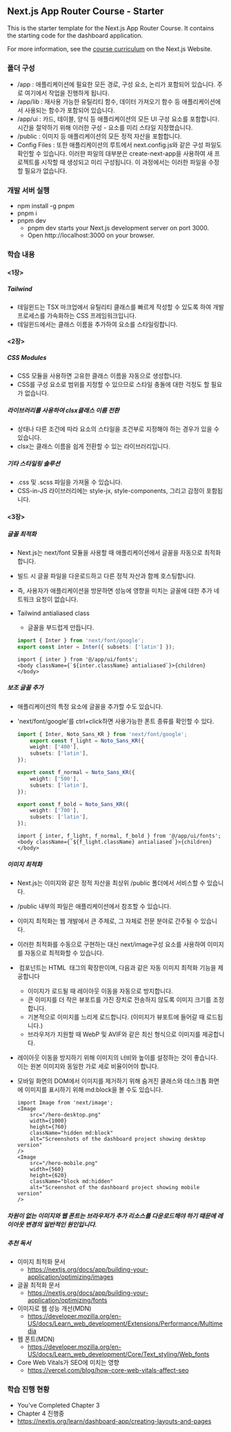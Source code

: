 ## Next.js App Router Course - Starter

This is the starter template for the Next.js App Router Course. It contains the starting code for the dashboard application.

For more information, see the [course curriculum](https://nextjs.org/learn) on the Next.js Website.

### 폴더 구성

- /app : 애플리케이션에 필요한 모든 경로, 구성 요소, 논리가 포함되어 있습니다. 주로 여기에서 작업을 진행하게 됩니다.
- /app/lib : 재사용 가능한 유틸리티 함수, 데이터 가져오기 함수 등 애플리케이션에서 사용되는 함수가 포함되어 있습니다.
- /app/ui : 카드, 테이블, 양식 등 애플리케이션의 모든 UI 구성 요소를 포함합니다. 시간을 절약하기 위해 이러한 구성 - 요소를 미리 스타일 지정했습니다.
- /public : 이미지 등 애플리케이션의 모든 정적 자산을 포함합니다.
- Config Files : 또한 애플리케이션의 루트에서 next.config.js와 같은 구성 파일도 확인할 수 있습니다. 이러한 파일의 대부분은 create-next-app을 사용하여 새 프로젝트를 시작할 때 생성되고 미리 구성됩니다. 이 과정에서는 이러한 파일을 수정할 필요가 없습니다.

### 개발 서버 실행

- npm install -g pnpm
- pnpm i
- pnpm dev
    - pnpm dev starts your Next.js development server on port 3000.
    - Open http://localhost:3000 on your browser.

### 학습 내용

#### <1장>

##### Tailwind

- 테일윈드는 TSX 마크업에서 유틸리티 클래스를 빠르게 작성할 수 있도록 하여 개발 프로세스를 가속화하는 CSS 프레임워크입니다.
- 테일윈드에서는 클래스 이름을 추가하여 요소를 스타일링합니다.

#### <2장>

##### CSS Modules

- CSS 모듈을 사용하면 고유한 클래스 이름을 자동으로 생성합니다.
- CSS를 구성 요소로 범위를 지정할 수 있으므로 스타일 충돌에 대한 걱정도 할 필요가 없습니다.

##### 라이브러리를 사용하여 clsx클래스 이름 전환

- 상태나 다른 조건에 따라 요소의 스타일을 조건부로 지정해야 하는 경우가 있을 수 있습니다.
- clsx는 클래스 이름을 쉽게 전환할 수 있는 라이브러리입니다. 

##### 기타 스타일링 솔루션

- .css 및 .scss 파일을 가져올 수 있습니다.
- CSS-in-JS 라이브러리에는 style-jx, style-components, 그리고 감정이 포함됩니다.

#### <3장>

##### 글꼴 최적화

- Next.js는 next/font 모듈을 사용할 때 애플리케이션에서 글꼴을 자동으로 최적화합니다.
- 빌드 시 글꼴 파일을 다운로드하고 다른 정적 자산과 함께 호스팅합니다.
- 즉, 사용자가 애플리케이션을 방문하면 성능에 영향을 미치는 글꼴에 대한 추가 네트워크 요청이 없습니다.
- Tailwind antialiased class
    - 글꼴을 부드럽게 만듭니다.

    ```ts:/app/ui/fonts.ts
    import { Inter } from 'next/font/google';
    export const inter = Inter({ subsets: ['latin'] });
    ```
    ```tsx:/app/layout.tsx
    import { inter } from '@/app/ui/fonts';
    <body className={`${inter.className} antialiased`}>{children}</body>
    ```
##### 보조 글꼴 추가

- 애플리케이션의 특정 요소에 글꼴을 추가할 수도 있습니다.
- 'next/font/google'를 ctrl+click하면 사용가능한 폰트 종류를 확인할 수 있다.

    ```ts:/app/ui/fonts.ts
    import { Inter, Noto_Sans_KR } from 'next/font/google';
        export const f_light = Noto_Sans_KR({
        weight: ['400'],
        subsets: ['latin'],
    });

    export const f_normal = Noto_Sans_KR({
        weight: ['500'],
        subsets: ['latin'],
    });

    export const f_bold = Noto_Sans_KR({
        weight: ['700'],
        subsets: ['latin'],
    });
    ```
    ```tsx:/app/layout.tsx
    import { inter, f_light, f_normal, f_bold } from '@/app/ui/fonts';
    <body className={`${f_light.className} antialiased`}>{children}</body>
    ```

##### 이미지 최적화
- Next.js는 이미지와 같은 정적 자산을 최상위 /public 폴더에서 서비스할 수 있습니다.
- /public 내부의 파일은 애플리케이션에서 참조할 수 있습니다.
- 이미지 최적화는 웹 개발에서 큰 주제로, 그 자체로 전문 분야로 간주될 수 있습니다.
- 이러한 최적화를 수동으로 구현하는 대신 next/image구성 요소를 사용하여 이미지를 자동으로 최적화할 수 있습니다.
- <Image> 컴포넌트는 HTML <img> 태그의 확장판이며, 다음과 같은 자동 이미지 최적화 기능을 제공합니다
    - 이미지가 로드될 때 레이아웃 이동을 자동으로 방지합니다.
    - 큰 이미지를 더 작은 뷰포트를 가진 장치로 전송하지 않도록 이미지 크기를 조정합니다.
    - 기본적으로 이미지를 느리게 로드합니다. (이미지가 뷰포트에 들어갈 때 로드됩니다.)
    - 브라우저가 지원할 때 WebP 및 AVIF와 같은 최신 형식으로 이미지를 제공합니다.
- 레이아웃 이동을 방지하기 위해 이미지의 너비와 높이를 설정하는 것이 좋습니다. 이는 원본 이미지와 동일한 가로 세로 비율이어야 합니다.
- 모바일 화면의 DOM에서 이미지를 제거하기 위해 숨겨진 클래스와 데스크톱 화면에 이미지를 표시하기 위해 md:block을 볼 수도 있습니다.

    ```tsx:/app/page.tsx
    import Image from 'next/image';
    <Image
        src="/hero-desktop.png"
        width={1000}
        height={760}
        className="hidden md:block"
        alt="Screenshots of the dashboard project showing desktop version"
    />
    <Image
        src="/hero-mobile.png"
        width={560}
        height={620}
        className="block md:hidden"
        alt="Screenshot of the dashboard project showing mobile version"
    />
    ```

##### 차원이 없는 이미지와 웹 폰트는 브라우저가 추가 리소스를 다운로드해야 하기 때문에 레이아웃 변경의 일반적인 원인입니다.

##### 추천 독서
- 이미지 최적화 문서
    - https://nextjs.org/docs/app/building-your-application/optimizing/images
- 글꼴 최적화 문서
    - https://nextjs.org/docs/app/building-your-application/optimizing/fonts
- 이미지로 웹 성능 개선(MDN)
    - https://developer.mozilla.org/en-US/docs/Learn_web_development/Extensions/Performance/Multimedia
- 웹 폰트(MDN)
    - https://developer.mozilla.org/en-US/docs/Learn_web_development/Core/Text_styling/Web_fonts
- Core Web Vitals가 SEO에 미치는 영향
    - https://vercel.com/blog/how-core-web-vitals-affect-seo


### 학습 진행 현황

- You've Completed Chapter 3
- Chapter 4 진행중
- https://nextjs.org/learn/dashboard-app/creating-layouts-and-pages

